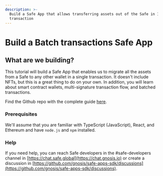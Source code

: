 ```yaml
---
description: >-
  Build a Safe App that allows transferring assets out of the Safe in 1
  transaction
---
```


# Build a Batch transactions Safe App

## What are we building?

This tutorial will build a Safe App that enables us to migrate all the assets from a Safe to any other wallet in a single transaction. It doesn't include NFTs, but this is a great thing to do on your own. In addition, you will learn about smart contract wallets, multi-signature transaction flow, and batched transactions.

Find the Github repo with the complete guide [here](https://github.com/gnosis/safe-apps-sdk/tree/master/guides/drain-safe-app).

### Prerequisites

We'll assume that you are familiar with TypeScript (JavaScript), React, and Ethereum and have `node.js` and `npm` installed.

### Help

If you need help, you can reach Safe developers in the #safe-developers channel in [https://chat.safe.global](https://chat.gnosis.io) or create a discussion in [https://github.com/gnosis/safe-apps-sdk/discussions](https://github.com/gnosis/safe-apps-sdk/discussions).
